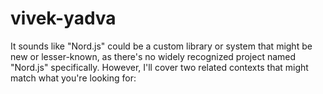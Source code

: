 # vivek-yadva
It sounds like "Nord.js" could be a custom library or system that might be new or lesser-known, as there's no widely recognized project named "Nord.js" specifically. However, I'll cover two related contexts that might match what you're looking for:
